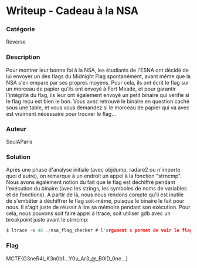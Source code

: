 # Writeup - Cadeau à la NSA

### Catégorie

Reverse

### Description

Pour montrer leur bonne foi à la NSA, les étudiants de l'ESNA ont décidé de lui envoyer un des flags du Midnight Flag spontanément, avant même que la NSA s'en empare par ses propres moyens. Pour cela, ils ont écrit le flag sur un morceau de papier qu'ils ont envoyé à Fort Meade, et pour garantir l'intégrité du flag, ils leur ont également envoyé un petit binaire qui vérifie si le flag reçu est bien le bon. Vous avez retrouvé le binaire en question caché sous une table, et vous vous demandez si le morceau de papier qui va avec est vraiment nécessaire pour trouver le flag...

### Auteur

SeulAParis

### Solution

Après une phase d'analyse initiale (avec objdump, radare2 ou n'importe quoi d'autre), on remarque à un endroit un appel à la fonction "strncmp". Nous avons également notion du fait que le flag est déchiffré pendant l'exécution du binaire (avec les strings, les symboles de noms de variables et de fonctions). A partir de là, nous nous rendons compte qu'il est inutile de s'embêter à déchiffrer le flag soit-même, puisque le binaire le fait pour nous. Il s'agit juste de réussir à lire sa mémoire pendant son exécution. Pour cela, nous pouvons soit faire appel à ltrace, soit utiliser gdb avec un breakpoint juste avant le strncmp:

```c
$ ltrace -s 48 ./nsa_flag_checker # l'argument s permet de voir le flag en entier, sinon il est tronqué
```

### Flag

MCTF{G3neR4l_K3n0b1...Y0u_Ar3_@_B0lD_0ne...}